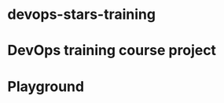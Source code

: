 # devops-stars-training
#                DevOps training course project                    

<h1>Playground</h1>
